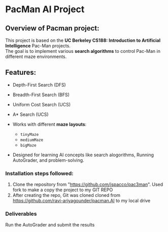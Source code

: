 # PacMan AI Project
 
## Overview of Pacman project:
This project is based on the **UC Berkeley CS188: Introduction to Artificial Intelligence** Pac-Man projects.  
The goal is to implement various **search algorithms** to control Pac-Man in different maze environments.  
 
## Features:
- Depth-First Search (DFS)
- Breadth-First Search (BFS)
- Uniform Cost Search (UCS)
- A* Search (UCS)
  
- Works with different **maze layouts**:
  - `tinyMaze`
  - `mediumMaze`
  - `bigMaze`
- Designed for learning AI concepts like search alogorithms, Running AutoGrader, and problem-solving.
 
### Installation steps followed:
1. Clone the repository from "https://github.com/jspacco/pac3man". Used fork to make a copy the project to my GIT REPO
2. After creating the repo, Git was cloned cloned from https://github.com/ravi-ariyagounder/pacman.AI to my local drive

### Deliverables
Run the AutoGrader and submit the results 
